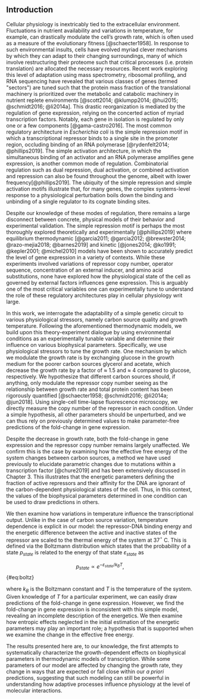 ## Introduction

Cellular physiology is inextricably tied to the extracellular
environment. Fluctuations in nutrient availability and variations in
temperature, for example, can drastically modulate the cell’s growth
rate, which is often used as a measure of the evolutionary fitness [@schaecter1958]. In
response to such environmental insults, cells have evolved myriad clever
mechanisms by which they can adapt to their changing surroundings, many
of which involve restructuring their proteome such that critical
processes (i.e. protein translation) are allocated the necessary
resources. Recent work exploring this level of adaptation using mass
spectrometry, ribosomal profiling, and RNA sequencing have revealed that
various classes of genes (termed "sectors") are tuned such that the
protein mass fraction of the translational machinery is prioritized over
the metabolic and catabolic machinery in nutrient replete environments
[@scott2014; @klumpp2014; @hui2015; @schmidt2016; @li2014a].
This drastic reorganization is mediated by the regulation of gene
expression, relying on the concerted action of myriad transcription
factors. Notably, each gene in isolation is regulated by only one or a
few components [@gama-castro2016]. The most common regulatory architecture in *Escherichia
coli* is the simple repression motif in which a transcriptional
repressor binds to a single site in the promoter region, occluding
binding of an RNA polymerase [@rydenfelt2014; @phillips2019]. The simple activation architecture, in
which the simultaneous binding of an activator and an RNA polymerase
amplifies gene expression, is another common mode of regulation.
Combinatorial regulation such as dual repression, dual activation, or
combined activation and repression can also be found throughout the
genome, albeit with lower frequency[@phillips2019]. The ubiquity of the simple
repression and simple activation motifs illustrate that, for many genes,
the complex systems-level response to a physiological perturbation boils
down the binding and unbinding of a single regulator to its cognate
binding sites.

Despite our knowledge of these modes of regulation, there remains a
large disconnect between concrete, physical models of their behavior and
experimental validation. The simple repression motif is perhaps the most
thoroughly explored theoretically and experimentally [@phillips2019] where equilibrium
thermodynamic [@garcia2011; @garcia2012; @brewster2014; @razo-mejia2018;
@barnes2019] and kinetic [@jones2014; @ko1991; @kepler2001; @michel2010] models have been shown to accurately
predict the level of gene expression in a variety of contexts. While these
experiments involved variations of repressor copy number, operator
sequence, concentration of an external inducer, and amino acid
substitutions, none have explored how the physiological state of the
cell as governed by external factors influences gene expression. This is
arguably one of the most critical variables one can experimentally tune
to understand the role of these regulatory architectures play in
cellular physiology writ large.

In this work, we interrogate the adaptability of a simple genetic
circuit to various physiological stressors, namely carbon source quality
and growth temperature. Following the aforementioned thermodynamic
models, we build upon this theory-experiment dialogue by using
environmental conditions as an experimentally tunable variable and
determine their influence on various biophysical parameters.
Specifically, we use physiological stressors to tune the growth rate.
One mechanism by which we modulate the growth rate is by exchanging
glucose in the growth medium for the poorer carbon sources glycerol and
acetate, which decrease the growth rate by a factor of $\approx$ 1.5
and $\approx$ 4 compared to glucose, respectively. We hypothesize that
different carbon sources should, if anything, only modulate the
repressor copy number seeing as the relationship between growth rate and
total protein content has been rigorously quantified [@schaecter1958;
@schmidt2016; @li2014a; @jun2018]. Using single-cell
time-lapse fluorescence microscopy, we directly measure the copy number
of the repressor in each condition. Under a simple hypothesis, all other
parameters should be unperturbed, and we can thus rely on previously
determined values to make parameter-free predictions of the fold-change
in gene expression.

Despite the decrease in growth rate, both the fold-change in gene
expression and the repressor copy number remains largely unaffected. We
confirm this is the case by examining how the effective free energy of
the system changes between carbon sources, a method we have used
previously to elucidate parametric changes due to mutations within a
transcription factor [@chure2019] and has been extensively discussed in Chapter 3. This illustrates that the energetic parameters
defining the fraction of active repressors and their affinity for the
DNA are ignorant of the carbon-dependent physiological states of the
cell. Thus, in this context, the values of the biophysical parameters
determined in one condition can be used to draw predictions in others.

We then examine how variations in temperature influence the
transcriptional output. Unlike in the case of carbon source variation,
temperature dependence is explicit in our model: the repressor-DNA
binding energy and the energetic difference between the active and
inactive states of the repressor are scaled to the thermal energy of the
system at 37$^\circ$ C. This is defined via the Boltzmann distribution
which states that the probability of a state $p_{state}$ is related to
the energy of that state $\varepsilon_{state}$ as

$$
p_{state} \propto e^{-\varepsilon_{state} / k_BT},
$${#eq:boltz}

where $k_B$ is the Boltzmann constant and $T$ is
the temperature of the system. Given knowledge of $T$ for a particular
experiment, we can easily draw predictions of the fold-change in gene
expression. However, we find the fold-change in gene expression is
inconsistent with this simple model, revealing an incomplete description
of the energetics. We then examine how entropic effects neglected in the
initial estimation of the energetic parameters may play an important
role; a hypothesis that is supported when we examine the change in the
effective free energy.

The results presented here are, to our knowledge, the first attempts to
systematically characterize the growth-dependent effects on biophysical
parameters in thermodynamic models of transcription. While some
parameters of our model are affected by changing the growth rate, they
change in ways that are expected or fall close within our *a priori*
predictions, suggesting that such modeling can still be powerful in
understanding how adaptive processes influence physiology at the level
of molecular interactions.

